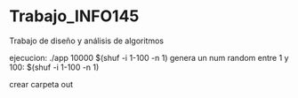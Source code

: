 # Trabajo_INFO145
Trabajo de diseño y análisis de algoritmos


ejecucion: ./app 10000 $(shuf -i 1-100 -n 1)
genera un num random entre 1 y 100: $(shuf -i 1-100 -n 1)

crear carpeta out